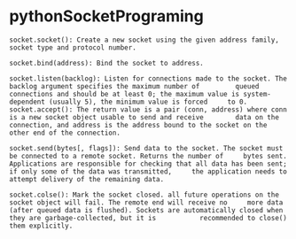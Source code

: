 # pythonSocketPrograming

    socket.socket(): Create a new socket using the given address family, socket type and protocol number.
    
    socket.bind(address): Bind the socket to address.
    
    socket.listen(backlog): Listen for connections made to the socket. The backlog argument specifies the maximum number of         queued connections and should be at least 0; the maximum value is system-dependent (usually 5), the minimum value is forced     to 0.
    socket.accept(): The return value is a pair (conn, address) where conn is a new socket object usable to send and receive        data on the connection, and address is the address bound to the socket on the other end of the connection.
    
    socket.send(bytes[, flags]): Send data to the socket. The socket must be connected to a remote socket. Returns the number of     bytes sent. Applications are responsible for checking that all data has been sent; if only some of the data was transmitted,     the application needs to attempt delivery of the remaining data.
    
    socket.colse(): Mark the socket closed. all future operations on the socket object will fail. The remote end will receive no     more data (after queued data is flushed). Sockets are automatically closed when they are garbage-collected, but it is           recommended to close() them explicitly.

